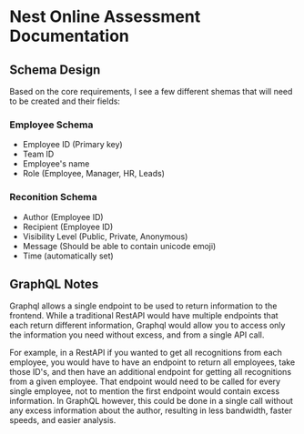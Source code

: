 # Nest Online Assessment Documentation

## Schema Design
Based on the core requirements, I see a few different shemas that will need to be created and their fields:

### Employee Schema
- Employee ID (Primary key)
- Team ID
- Employee's name
- Role (Employee, Manager, HR, Leads)

### Reconition Schema
- Author (Employee ID)
- Recipient (Employee ID)
- Visibility Level (Public, Private, Anonymous)
- Message (Should be able to contain unicode emoji)
- Time (automatically set)

## GraphQL Notes
Graphql allows a single endpoint to be used to return information to the frontend. While a traditional RestAPI would have multiple endpoints that each return different information, Graphql would allow you to access only the information you need without excess, and from a single API call. 

For example, in a RestAPI if you wanted to get all recognitions from each employee, you would have to have an endpoint to return all employees, take those ID's, and then have an additional endpoint for getting all recognitions from a given employee. That endpoint would need to be called for every single employee, not to mention the first endpoint would contain excess information. In GraphQL however, this could be done in a single call without any excess information about the author, resulting in less bandwidth, faster speeds, and easier analysis.


